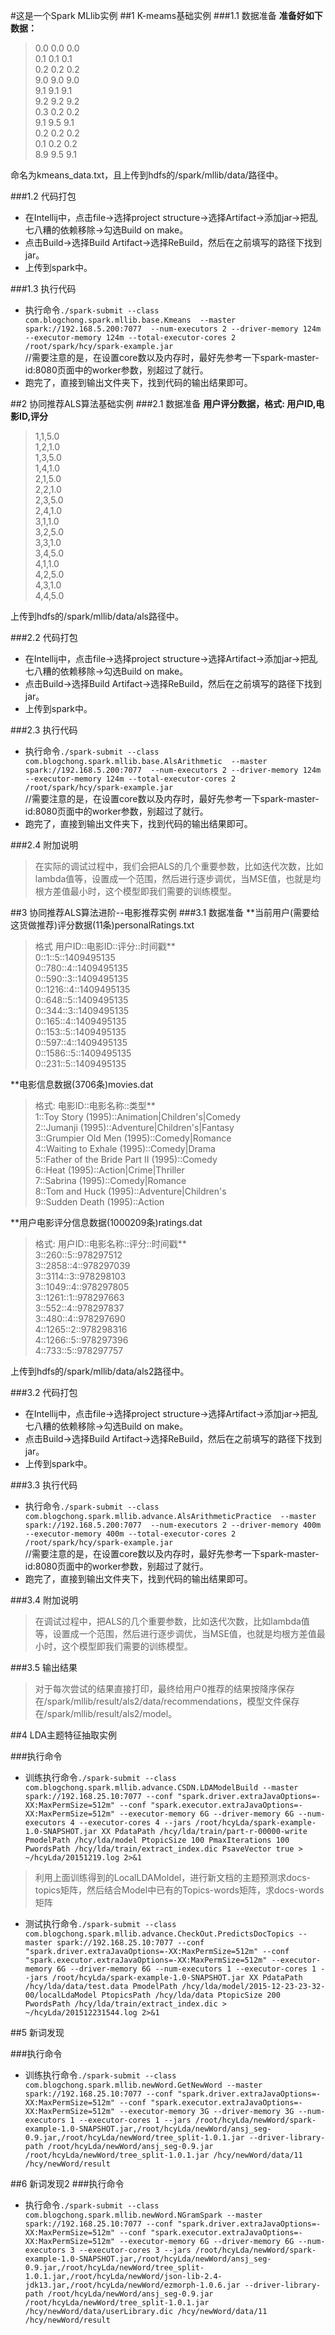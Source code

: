#这是一个Spark MLlib实例
##1 K-meams基础实例
###1.1 数据准备
**准备好如下数据：**<br>
>0.0 0.0 0.0<br>
0.1 0.1 0.1<br>
0.2 0.2 0.2<br>
9.0 9.0 9.0<br>
9.1 9.1 9.1<br>
9.2 9.2 9.2<br>
0.3 0.2 0.2<br>
9.1 9.5 9.1<br>
0.2 0.2 0.2<br>
0.1 0.2 0.2<br>
8.9 9.5 9.1<br>

命名为kmeans_data.txt，且上传到hdfs的/spark/mllib/data/路径中。<br>

###1.2 代码打包
* 在Intellij中，点击file->选择project structure->选择Artifact->添加jar->把乱七八糟的依赖移除->勾选Build on make。<br>
* 点击Build->选择Build Artifact->选择ReBuild，然后在之前填写的路径下找到jar。<br>
* 上传到spark中。<br>

###1.3 执行代码
* 执行命令`./spark-submit --class com.blogchong.spark.mllib.base.Kmeans  --master spark://192.168.5.200:7077  --num-executors 2 --driver-memory 124m --executor-memory 124m --total-executor-cores 2  /root/spark/hcy/spark-example.jar`<br>
//需要注意的是，在设置core数以及内存时，最好先参考一下spark-master-id:8080页面中的worker参数，别超过了就行。<br>
* 跑完了，直接到输出文件夹下，找到代码的输出结果即可。<br>

##2 协同推荐ALS算法基础实例
###2.1 数据准备
**用户评分数据，格式: 用户ID,电影ID,评分**<br>
>1,1,5.0<br>
 1,2,1.0<br>
 1,3,5.0<br>
 1,4,1.0<br>
 2,1,5.0<br>
 2,2,1.0<br>
 2,3,5.0<br>
 2,4,1.0<br>
 3,1,1.0<br>
 3,2,5.0<br>
 3,3,1.0<br>
 3,4,5.0<br>
 4,1,1.0<br>
 4,2,5.0<br>
 4,3,1.0<br>
 4,4,5.0<br>

上传到hdfs的/spark/mllib/data/als路径中。<br>

###2.2 代码打包
* 在Intellij中，点击file->选择project structure->选择Artifact->添加jar->把乱七八糟的依赖移除->勾选Build on make。<br>
* 点击Build->选择Build Artifact->选择ReBuild，然后在之前填写的路径下找到jar。<br>
* 上传到spark中。<br>

###2.3 执行代码
* 执行命令`./spark-submit --class com.blogchong.spark.mllib.base.AlsArithmetic  --master spark://192.168.5.200:7077  --num-executors 2 --driver-memory 124m --executor-memory 124m --total-executor-cores 2  /root/spark/hcy/spark-example.jar`<br>
//需要注意的是，在设置core数以及内存时，最好先参考一下spark-master-id:8080页面中的worker参数，别超过了就行。<br>
* 跑完了，直接到输出文件夹下，找到代码的输出结果即可。<br>

###2.4 附加说明
>在实际的调试过程中，我们会把ALS的几个重要参数，比如迭代次数，比如lambda值等，设置成一个范围，然后进行逐步调优，当MSE值，也就是均根方差值最小时，这个模型即我们需要的训练模型。<br>

##3 协同推荐ALS算法进阶--电影推荐实例
###3.1 数据准备
**当前用户(需要给这货做推荐)评分数据(11条)personalRatings.txt<br>
>格式  用户ID::电影ID::评分::时间戳**<br>
>0::1::5::1409495135<br>
 0::780::4::1409495135<br>
 0::590::3::1409495135<br>
 0::1216::4::1409495135<br>
 0::648::5::1409495135<br>
 0::344::3::1409495135<br>
 0::165::4::1409495135<br>
 0::153::5::1409495135<br>
 0::597::4::1409495135<br>
 0::1586::5::1409495135<br>
 0::231::5::1409495135<br>

**电影信息数据(3706条)movies.dat<br>
>格式: 电影ID::电影名称::类型**<br>
>1::Toy Story (1995)::Animation|Children's|Comedy<br>
2::Jumanji (1995)::Adventure|Children's|Fantasy<br>
3::Grumpier Old Men (1995)::Comedy|Romance<br>
4::Waiting to Exhale (1995)::Comedy|Drama<br>
5::Father of the Bride Part II (1995)::Comedy<br>
6::Heat (1995)::Action|Crime|Thriller<br>
7::Sabrina (1995)::Comedy|Romance<br>
8::Tom and Huck (1995)::Adventure|Children's<br>
9::Sudden Death (1995)::Action<br>

**用户电影评分信息数据(1000209条)ratings.dat<br>
>格式: 用户ID::电影名称::评分::时间戳**<br>
>3::260::5::978297512<br>
3::2858::4::978297039<br>
3::3114::3::978298103<br>
3::1049::4::978297805<br>
3::1261::1::978297663<br>
3::552::4::978297837<br>
3::480::4::978297690<br>
4::1265::2::978298316<br>
4::1266::5::978297396<br>
4::733::5::978297757<br>

上传到hdfs的/spark/mllib/data/als2路径中。<br>

###3.2 代码打包
* 在Intellij中，点击file->选择project structure->选择Artifact->添加jar->把乱七八糟的依赖移除->勾选Build on make。<br>
* 点击Build->选择Build Artifact->选择ReBuild，然后在之前填写的路径下找到jar。<br>
* 上传到spark中。<br>

###3.3 执行代码
* 执行命令`./spark-submit --class com.blogchong.spark.mllib.advance.AlsArithmeticPractice  --master spark://192.168.5.200:7077  --num-executors 2 --driver-memory 400m --executor-memory 400m --total-executor-cores 2  /root/spark/hcy/spark-example.jar`<br>
//需要注意的是，在设置core数以及内存时，最好先参考一下spark-master-id:8080页面中的worker参数，别超过了就行。<br>
* 跑完了，直接到输出文件夹下，找到代码的输出结果即可。<br>

###3.4 附加说明
>在调试过程中，把ALS的几个重要参数，比如迭代次数，比如lambda值等，设置成一个范围，然后进行逐步调优，当MSE值，也就是均根方差值最小时，这个模型即我们需要的训练模型。<br>

###3.5 输出结果
>对于每次尝试的结果直接打印，最终给用户0推荐的结果按降序保存在/spark/mllib/result/als2/data/recommendations，模型文件保存在/spark/mllib/result/als2/model。


##4 LDA主题特征抽取实例

###执行命令  

* 训练执行命令`./spark-submit --class com.blogchong.spark.mllib.advance.CSDN.LDAModelBuild --master spark://192.168.25.10:7077 --conf "spark.driver.extraJavaOptions=-XX:MaxPermSize=512m" --conf "spark.executor.extraJavaOptions=-XX:MaxPermSize=512m" --executor-memory 6G --driver-memory 6G --num-executors 4 --executor-cores 4 --jars /root/hcyLda/spark-example-1.0-SNAPSHOT.jar XX PdataPath /hcy/lda/train/part-r-00000-write PmodelPath /hcy/lda/model PtopicSize 100 PmaxIterations 100 PwordsPath /hcy/lda/train/extract_index.dic PsaveVector true > ~/hcyLda/20151219.log 2>&1`  

> 利用上面训练得到的LocalLDAMoldel，进行新文档的主题预测求docs-topics矩阵，然后结合Model中已有的Topics-words矩阵，求docs-words矩阵

* 测试执行命令`./spark-submit --class com.blogchong.spark.mllib.advance.CheckOut.PredictsDocTopics --master spark://192.168.25.10:7077 --conf "spark.driver.extraJavaOptions=-XX:MaxPermSize=512m" --conf "spark.executor.extraJavaOptions=-XX:MaxPermSize=512m" --executor-memory 6G --driver-memory 6G --num-executors 1 --executor-cores 1 --jars /root/hcyLda/spark-example-1.0-SNAPSHOT.jar XX PdataPath /hcy/lda/data/test.data PmodelPath /hcy/lda/model/2015-12-23-23-32-00/localLdaModel PtopicsPath /hcy/lda/data PtopicSize 200 PwordsPath /hcy/lda/train/extract_index.dic > ~/hcyLda/201512231544.log 2>&1`

##5 新词发现

###执行命令  

* 训练执行命令`./spark-submit --class com.blogchong.spark.mllib.newWord.GetNewWord --master spark://192.168.25.10:7077 --conf "spark.driver.extraJavaOptions=-XX:MaxPermSize=512m" --conf "spark.executor.extraJavaOptions=-XX:MaxPermSize=512m" --executor-memory 3G --driver-memory 3G --num-executors 1 --executor-cores 1 --jars /root/hcyLda/newWord/spark-example-1.0-SNAPSHOT.jar,/root/hcyLda/newWord/ansj_seg-0.9.jar,/root/hcyLda/newWord/tree_split-1.0.1.jar --driver-library-path /root/hcyLda/newWord/ansj_seg-0.9.jar /root/hcyLda/newWord/tree_split-1.0.1.jar /hcy/newWord/data/11 /hcy/newWord/result`  

##6 新词发现2
###执行命令
* 执行命令`./spark-submit --class com.blogchong.spark.mllib.newWord.NGramSpark --master spark://192.168.25.10:7077 --conf "spark.driver.extraJavaOptions=-XX:MaxPermSize=512m" --conf "spark.executor.extraJavaOptions=-XX:MaxPermSize=512m" --executor-memory 6G --driver-memory 6G --num-executors 3 --executor-cores 3 --jars /root/hcyLda/newWord/spark-example-1.0-SNAPSHOT.jar,/root/hcyLda/newWord/ansj_seg-0.9.jar,/root/hcyLda/newWord/tree_split-1.0.1.jar,/root/hcyLda/newWord/json-lib-2.4-jdk13.jar,/root/hcyLda/newWord/ezmorph-1.0.6.jar --driver-library-path /root/hcyLda/newWord/ansj_seg-0.9.jar /root/hcyLda/newWord/tree_split-1.0.1.jar /hcy/newWord/data/userLibrary.dic /hcy/newWord/data/11 /hcy/newWord/result`
